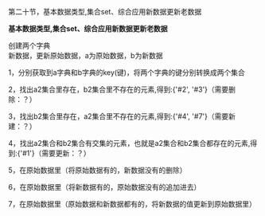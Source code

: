 第二十节，基本数据类型,集合set、综合应用新数据更新老数据


**基本数据类型,集合set、综合应用新数据更新老数据**

创建两个字典<br />新数据，更新原始数据，a为原始数据，b为新数据

1，分别获取到a字典和b字典的key(键)，将两个字典的键分别转换成两个集合

2，找出a2集合里存在，b2集合里不存在的元素,得到:{'#2', '#3'}（需要删除：？）

3，找出b2集合里存在，a2集合里不存在的元素,得到:{'#4', '#7'}（需要新建：？）

4，找出a2集合和b2集合有交集的元素，也就是a2集合和b2集合都存在的元素,得到:{'#1'}（需要更新：？）

5，在原始数据里（将原始数据有的，新数据没有的删除）

6，在原始数据里（将新数据有的，原始数据没有的追加进去）

7，在原始数据里（原始数据和新数据都有的，将新数据的值更新到原始数据里）

 
